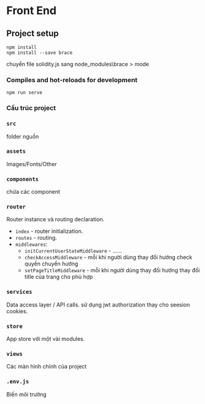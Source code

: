 # Front End

## Project setup
```
npm install
npm install --save brace
```
chuyển file solidity.js sang node_modules\brace > mode

### Compiles and hot-reloads for development
```
npm run serve
```
### Cấu trúc project

### `src`
folder nguồn

### `assets`
Images/Fonts/Other

### `components`
chứa các component

### `router`
Router instance và routing declaration.
- `index` - router initialization.
- `routes` - routing.
- `middlewares`:
  - `initCurrentUserStateMiddleware` - ......
  - `checkAccessMiddleware` - mỗi khi người dùng thay đổi hướng check quyền chuyển hướng
  - `setPageTitleMiddleware` - mỗi khi người dùng thay đổi hướng thay đổi title của trang cho phù hợp

### `services`
Data access layer / API calls.
sử dụng jwt authorization thay cho seesion cookies.

### `store`
App store với một vài modules.

### `views`
Các màn hình chính của project

### `.env.js`
Biến môi trường
